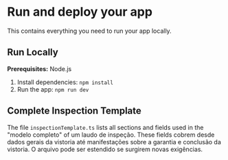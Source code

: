 # Run and deploy your app

This contains everything you need to run your app locally.

## Run Locally

**Prerequisites:**  Node.js


1. Install dependencies:
   `npm install`
2. Run the app:
   `npm run dev`

## Complete Inspection Template

The file `inspectionTemplate.ts` lists all sections and fields used in the
"modelo completo" of um laudo de inspeção. These fields cobrem desde dados
gerais da vistoria até manifestações sobre a garantia e conclusão da
vistoria. O arquivo pode ser estendido se surgirem novas exigências.
